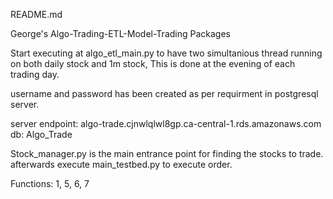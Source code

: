 README.md

George's Algo-Trading-ETL-Model-Trading Packages

Start executing at algo_etl_main.py to have two simultanious thread running on both daily stock and 1m stock, This is done at the evening of each trading day.

username and password has been created as per requirment in postgresql server.

server endpoint: algo-trade.cjnwlqlwl8gp.ca-central-1.rds.amazonaws.com
db: Algo_Trade

Stock_manager.py is the main entrance point for finding the stocks to trade.
afterwards execute main_testbed.py to execute order.

Functions:
1, 5, 6, 7